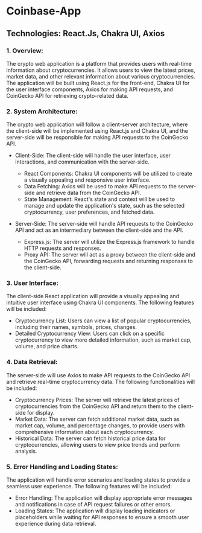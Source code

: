 # Coinbase-App

## Technologies: React.Js, Chakra UI, Axios

### 1. Overview:
The crypto web application is a platform that provides users with real-time information about cryptocurrencies. It allows users to view the latest prices, market data, and other relevant information about various cryptocurrencies. The application will be built using React.js for the front-end, Chakra UI for the user interface components, Axios for making API requests, and CoinGecko API for retrieving crypto-related data.

### 2. System Architecture:
The crypto web application will follow a client-server architecture, where the client-side will be implemented using React.js and Chakra UI, and the server-side will be responsible for making API requests to the CoinGecko API.

- Client-Side: The client-side will handle the user interface, user interactions, and communication with the server-side.
   - React Components: Chakra UI components will be utilized to create a visually appealing and responsive user interface.
   - Data Fetching: Axios will be used to make API requests to the server-side and retrieve data from the CoinGecko API.
   - State Management: React's state and context will be used to manage and update the application's state, such as the selected cryptocurrency, user preferences, and fetched data.

- Server-Side: The server-side will handle API requests to the CoinGecko API and act as an intermediary between the client-side and the API.
   - Express.js: The server will utilize the Express.js framework to handle HTTP requests and responses.
   - Proxy API: The server will act as a proxy between the client-side and the CoinGecko API, forwarding requests and returning responses to the client-side.

### 3. User Interface:
The client-side React application will provide a visually appealing and intuitive user interface using Chakra UI components. The following features will be included:
   - Cryptocurrency List: Users can view a list of popular cryptocurrencies, including their names, symbols, prices, changes.
   - Detailed Cryptocurrency View: Users can click on a specific cryptocurrency to view more detailed information, such as market cap, volume, and price charts.
  
### 4. Data Retrieval:
The server-side will use Axios to make API requests to the CoinGecko API and retrieve real-time cryptocurrency data. The following functionalities will be included:
   - Cryptocurrency Prices: The server will retrieve the latest prices of cryptocurrencies from the CoinGecko API and return them to the client-side for display.
   - Market Data: The server can fetch additional market data, such as market cap, volume, and percentage changes, to provide users with comprehensive information about each cryptocurrency.
   - Historical Data: The server can fetch historical price data for cryptocurrencies, allowing users to view price trends and perform analysis.

### 5. Error Handling and Loading States:
The application will handle error scenarios and loading states to provide a seamless user experience. The following features will be included:
   - Error Handling: The application will display appropriate error messages and notifications in case of API request failures or other errors.
   - Loading States: The application will display loading indicators or placeholders while waiting for API responses to ensure a smooth user experience during data retrieval.










